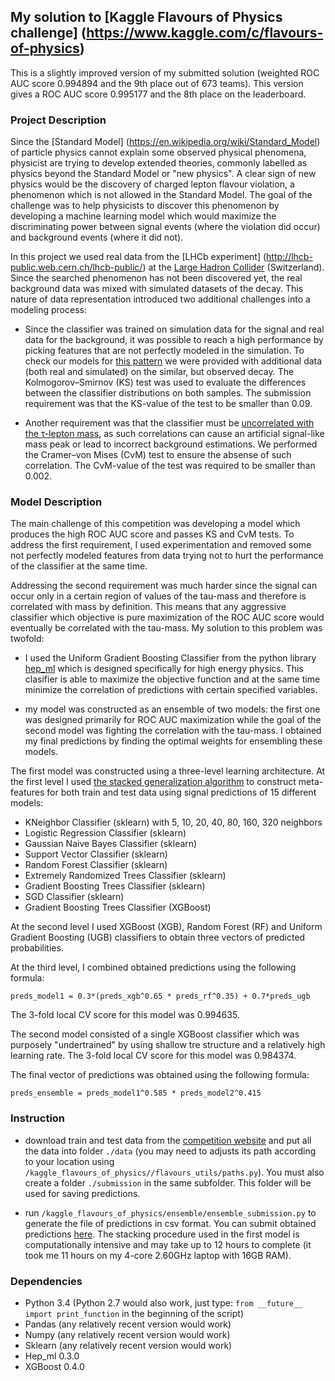 ## My solution to [Kaggle Flavours of Physics challenge] (https://www.kaggle.com/c/flavours-of-physics)

This is a slightly improved version of my submitted solution (weighted ROC AUC score 0.994894 and the 9th place out of 673 teams).
This version gives a ROC AUC score 0.995177 and the 8th place on the leaderboard.

### Project Description 

Since the [Standard Model] (https://en.wikipedia.org/wiki/Standard_Model) of particle physics cannot explain some
observed physical phenomena, physicist are trying to develop extended theories, commonly labelled as physics
beyond the Standard Model or "new physics". A clear sign of new physics would be the discovery of charged lepton flavour
violation, a phenomenon which is not allowed in the Standard Model. The goal of the challenge was to help physicists to
discover this phenomenon by developing a machine learning model which would maximize the discriminating power between 
signal events (where the violation did occur) and background events (where it did not). 

In this project we used real data from the [LHCb experiment] (http://lhcb-public.web.cern.ch/lhcb-public/)
at the [Large Hadron Collider](http://home.cern/topics/large-hadron-collider) (Switzerland).
Since the searched phenomenon has not been discovered yet, the real background data was mixed with simulated datasets
of the decay. This nature of data representation introduced two additional challenges into a modeling process:

- Since the classifier was trained on simulation data for the signal and real
  data for the background, it was possible to reach a high performance
  by picking features that are not perfectly modeled in the simulation. To check our models for [this pattern](https://www.kaggle.com/c/flavours-of-physics/details/agreement-test)
  we were provided with additional data (both real and simulated) on the similar, but observed decay.
  The Kolmogorov–Smirnov (KS) test was used to evaluate the differences between the classifier distributions on both
  samples. The submission requirement was that the KS-value of the test to be smaller than 0.09.
  
- Another requirement was that the classifier must be [uncorrelated with the τ-lepton mass](https://www.kaggle.com/c/flavours-of-physics/details/correlation-test), as
  such correlations can cause an artificial signal-like mass peak or lead to incorrect
  background estimations. We performed the Cramer–von Mises (CvM)
  test to ensure the absense of such correlation. The CvM-value of the test was required to be smaller than 0.002.
  
### Model Description

The main challenge of this competition was developing a model which produces the high ROC AUC score and passes KS
and CvM tests. To address the first requirement, I used experimentation and removed some not perfectly
modeled features from data trying not to hurt the performance of the classifier at the same time.

Addressing the second
requirement was much harder since the signal can occur only in a certain region of values of the tau-mass
and therefore is correlated with mass by definition. This means that any aggressive classifier which objective is
pure maximization of the ROC AUC score would eventually be correlated with the tau-mass. My solution to this problem was
twofold:

- I used the Uniform Gradient Boosting Classifier from the python library
  [hep_ml](https://arogozhnikov.github.io/hep_ml/) which is designed specifically for high energy physics. This clasifier is
  able to maximize the objective function and at the same time minimize the correlation of predictions with certain specified
  variables.

- my model was constructed as an ensemble of two models: the first one was designed primarily for ROC AUC maximization while
  the goal of the second model was fighting the correlation with the tau-mass. I obtained my final predictions by finding the
  optimal weights for ensembling these models.

The first model was constructed using a three-level learning architecture.
At the first level I used [the stacked generalization algorithm](http://machine-learning.martinsewell.com/ensembles/stacking/)
to construct meta-features for both train and test data using signal predictions of 15 different models:

- KNeighbor Classifier (sklearn) with 5, 10, 20, 40, 80, 160, 320 neighbors
- Logistic Regression Classifier (sklearn)
- Gaussian Naive Bayes Classifier (sklearn)
- Support Vector Classifier (sklearn)
- Random Forest Classifier (sklearn)
- Extremely Randomized Trees Classifier (sklearn)
- Gradient Boosting Trees Classifier (sklearn)
- SGD Classifier (sklearn)
- Gradient Boosting Trees Classifier (XGBoost)

At the second level I used XGBoost (XGB), Random Forest (RF) and Uniform Gradient Boosting (UGB) classifiers to obtain three vectors of predicted probabilities.

At the third level, I combined obtained predictions using the following formula:

   ``preds_model1 = 0.3*(preds_xgb^0.65 * preds_rf^0.35) + 0.7*preds_ugb``
   
The 3-fold local CV score for this model was 0.994635.

The second model consisted of a single XGBoost classifier which was purposely "undertrained" by using shallow tre structure
and a relatively high learning rate. The 3-fold local CV score for this model was 0.984374.

The final vector of predictions was obtained using the following formula:

  ``preds_ensemble = preds_model1^0.585 * preds_model2^0.415``

### Instruction

- download train and test data from the [competition website](https://www.kaggle.com/c/flavours-of-physics) and put all the data
into folder ```./data``` (you may need to adjusts its path according to your location using ```/kaggle_flavours_of_physics//flavours_utils/paths.py```). You must also create a folder ```./submission``` in the same subfolder. This folder
will be used for saving predictions.

- run ```/kaggle_flavours_of_physics/ensemble/ensemble_submission.py``` to generate the file of predictions in csv format. You can submit obtained predictions [here](https://www.kaggle.com/c/flavours-of-physics/submissions/attach).
  The stacking procedure used in the first model is computationally intensive and may take up to 12 hours to complete (it took me 11 hours
  on my 4-core 2.60GHz laptop with 16GB RAM).
 
### Dependencies
- Python 3.4 (Python 2.7 would also work, just type: ```from __future__ import print_function``` in the beginning of the script)
- Pandas (any relatively recent version would work)
- Numpy (any relatively recent version would work)
- Sklearn (any relatively recent version would work)
- Hep_ml 0.3.0
- XGBoost 0.4.0
